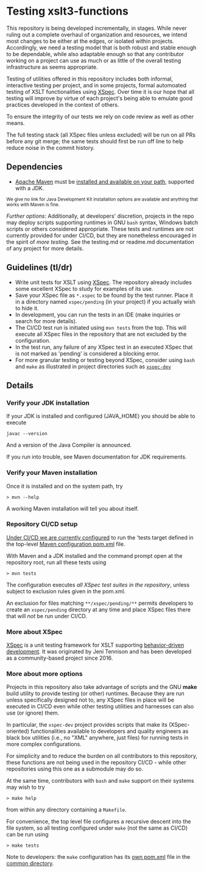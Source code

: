 # Testing xslt3-functions

This repository is being developed incrementally, in stages. While never ruling out a complete overhaul of organization and resources, we intend most changes to be either at the edges, or isolated within projects. Accordingly, we need a testing model that is both robust and stable enough to be dependable, while also adaptable enough so that any contributor working on a project can use as much or as little of the overall testing infrastructure as seems appropriate.

Testing of utilities offered in this repository includes both informal, interactive testing per project, and in some projects, formal automoated testing of XSLT functionalities using [XSpec](https://github.com/xspec/xspec). Over time it is our hope that all testing will improve by virtue of each project's being able to emulate good practices developed in the context of others.

To ensure the integrity of our tests we rely on code review as well as other means.

The full testing stack (all XSpec files unless excluded) will be run on all PRs before any git merge; the same tests should first be run off line to help reduce noise in the commit history.

## Dependencies

- [Apache Maven](https://maven.apache.org/) must be [installed and available on your path](https://maven.apache.org/install.html), supported with a JDK.

<small>We give no link for Java Development Kit installation options are available and anything that works with Maven is fine.</small>

*Further options*: Additionally, at developers' discretion, projects in the repo may deploy scripts supporting runtimes in GNU `bash` syntax, Windows batch scripts or others considered appropriate. These tests and runtimes are not currently provided for under CI/CD, but they are nonetheless encouraged in the spirit of *more testing*. See the testing.md or readme.md documentation of any project for more details.

## Guidelines (tl/dr)

- Write unit tests for XSLT using [XSpec](https://github.com/xspec/xspec). The repository already includes some excellent XSpec to study for examples of its use.
- Save your XSpec file as `*.xspec` to be found by the test runner. Place it in a directory named `xspec/pending` (in your project) if you actually wish to hide it.
- In development, you can run the tests in an IDE (make inquiries or search for more details).
- The CI/CD test run is initiated using `mvn tests` from the top. This will execute all XSpec files in the repository that are not excluded by the configuration.
- In the test run, any failure of any XSpec test in an executed XSpec that is not marked as 'pending' is considered a blocking error.
- For more granular testing or testing beyond XSpec, consider using `bash` and `make` as illustrated in project directories such as [`xspec-dev`](xspec-dev/)

## Details

### Verify your JDK installation

If your JDK is installed and configured (JAVA_HOME) you should be able to execute

```
javac --version
```

And a version of the Java Compiler is announced.

If you run into trouble, see Maven documentation for JDK requirements.

### Verify your Maven installation

Once it is installed and on the system path, try

```
> mvn --help
```

A working Maven installation will tell you about itself.


### Repository CI/CD setup

[Under CI/CD we are currently configured](.github/workflows/maven.yml) to run the 'tests target defined in the top-level [Maven configuration pom.xml](pom.xml) file.

With Maven and a JDK installed and the command prompt open at the repository root, run all these tests using

```
> mvn tests
```

The configuration executes *all XSpec test suites in the repository*, unless subject to exclusion rules given in the pom.xml.

An exclusion for files matching `**/xspec/pending/**` permits developers to create an `xspec/pending` directory at any time and place XSpec files there that will *not* be run under CI/CD.

### More about XSpec

[XSpec](https://github.com/xspec/xspec) is a unit testing framework for XSLT supporting [behavior-driven development](https://github.com/xspec/xspec/wiki/What-is-XSpec). It was originated by Jeni Tennison and has been developed as a community-based project since 2016.

### More about more options

Projects in this repository also take advantage of scripts and the GNU **make** build utility to provide testing (or other) runtimes. Because they are run unless specifically designed not to, any XSpec files in place will be executed in CI/CD even while other testing utilities and harnesses can also use (or ignore) them.

In particular, the `xspec-dev` project provides scripts that make its (XSpec-oriented) functionalities available to developers and quality engineers as black box utilities (i.e., no "XML" anywhere, just files) for running tests in more complex configurations.

For simplicity and to reduce the burden on all contributors to this repository, these functions are not being used in the repository CI/CD - while other repositories using this one as a submodule may do so.

At the same time, contributors with `bash` and `make` support on their systems may wish to try

```
> make help
```

from within any directory containing a `Makefile`.

For convenience, the top level file configures a recursive descent into the file system, so all testing configured under `make` (not the same as CI/CD) can be run using

```
> make tests
```

Note to developers: the `make` configuration has its [own pom.xml](common/pom.xml) file in the [common directory](common/).

